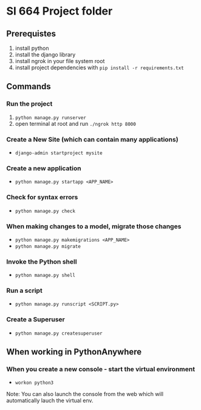 # SI 664 Project folder

## Prerequistes

1. install python
2. install the django library
3. install ngrok in your file system root
4. install project dependencies with `pip install -r requirements.txt`

## Commands

### Run the project

1. `python manage.py runserver`
2. open terminal at root and run `./ngrok http 8000`

### Create a New Site (which can contain many applications)

- `django-admin startproject mysite`

### Create a new application

- `python manage.py startapp <APP_NAME>`

### Check for syntax errors

- `python manage.py check`

### When making changes to a model, migrate those changes

- `python manage.py makemigrations <APP_NAME>`
- `python manage.py migrate`

### Invoke the Python shell

- `python manage.py shell`

### Run a script

- `python manage.py runscript <SCRIPT.py>`

### Create a Superuser

- `python manage.py createsuperuser`

## When working in PythonAnywhere

### When you create a new console - start the virtual environment

- `workon python3`

Note: You can also launch the console from the web which will automatically lauch the virtual env.





